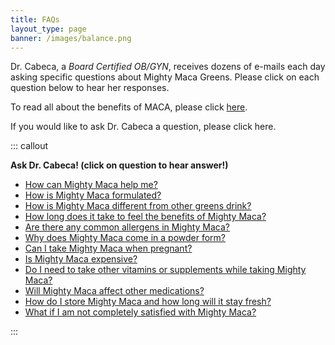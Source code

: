```yaml
---
title: FAQs
layout_type: page
banner: /images/balance.png
---
```


Dr. Cabeca, a *Board Certified OB/GYN*, receives dozens of e-mails each day asking specific questions about Mighty Maca Greens.  Please click on each question below to hear her responses. 

To read all about the benefits of MACA, please click <a href="/maca">here</a>.

If you would like to ask Dr. Cabeca a question, please click here.

::: callout

**Ask Dr. Cabeca! (click on question to hear answer!)**

* <a target="_blank" href="http://mightymacadirect.com/media/sites/173/files/MMG1.mp3"> How can Mighty Maca help me? </a>
* <a target="_blank" href="http://mightymacadirect.com/media/sites/173/files/MMG2.mp3"> How is Mighty Maca formulated? </a>
* <a target="_blank" href="http://mightymacadirect.com/media/sites/173/files/MMG3.mp3"> How is Mighty Maca different from other greens drink? </a>
* <a target="_blank" href="http://mightymacadirect.com/media/sites/173/files/MMG4.mp3"> How long does it take to feel the benefits of Mighty Maca? </a>
* <a target="_blank" href="http://mightymacadirect.com/media/sites/173/files/MMG5.mp3"> Are there any common allergens in Mighty Maca? </a>
* <a target="_blank" href="http://mightymacadirect.com/media/sites/173/files/MMG6.mp3"> Why does Mighty Maca come in a powder form? </a>
* <a target="_blank" href="http://mightymacadirect.com/media/sites/173/files/MMG7.mp3"> Can I take Mighty Maca when pregnant? </a>
* <a target="_blank" href="http://mightymacadirect.com/media/sites/173/files/MMG8.mp3"> Is Mighty Maca expensive? </a>
* <a target="_blank" href="http://mightymacadirect.com/media/sites/173/files/MMG9.mp3"> Do I need to take other vitamins or supplements while taking Mighty Maca? </a>
* <a target="_blank" href="http://mightymacadirect.com/media/sites/173/files/MMG10.mp3"> Will Mighty Maca affect other medications? </a>
* <a target="_blank" href="http://mightymacadirect.com/media/sites/173/files/MMG11.mp3"> How do I store Mighty Maca and how long will it stay fresh? </a>
* <a target="_blank" href="http://mightymacadirect.com/media/sites/173/files/MMG12.mp3"> What if I am not completely satisfied with Mighty Maca? </a>


:::